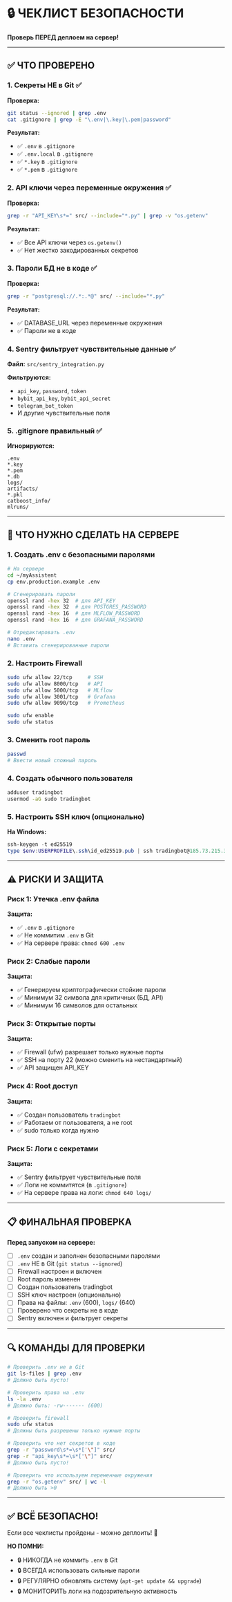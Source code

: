 # 🔒 ЧЕКЛИСТ БЕЗОПАСНОСТИ

**Проверь ПЕРЕД деплоем на сервер!**

---

## ✅ ЧТО ПРОВЕРЕНО

### 1. Секреты НЕ в Git ✅

**Проверка:**
```bash
git status --ignored | grep .env
cat .gitignore | grep -E "\.env|\.key|\.pem|password"
```

**Результат:**
- ✅ `.env` в `.gitignore`
- ✅ `.env.local` в `.gitignore`
- ✅ `*.key` в `.gitignore`
- ✅ `*.pem` в `.gitignore`

### 2. API ключи через переменные окружения ✅

**Проверка:**
```bash
grep -r "API_KEY\s*=" src/ --include="*.py" | grep -v "os.getenv"
```

**Результат:**
- ✅ Все API ключи через `os.getenv()`
- ✅ Нет жестко закодированных секретов

### 3. Пароли БД не в коде ✅

**Проверка:**
```bash
grep -r "postgresql://.*:.*@" src/ --include="*.py"
```

**Результат:**
- ✅ DATABASE_URL через переменные окружения
- ✅ Пароли не в коде

### 4. Sentry фильтрует чувствительные данные ✅

**Файл:** `src/sentry_integration.py`

**Фильтруются:**
- `api_key`, `password`, `token`
- `bybit_api_key`, `bybit_api_secret`
- `telegram_bot_token`
- И другие чувствительные поля

### 5. .gitignore правильный ✅

**Игнорируются:**
```
.env
*.key
*.pem
*.db
logs/
artifacts/
*.pkl
catboost_info/
mlruns/
```

---

## 🚨 ЧТО НУЖНО СДЕЛАТЬ НА СЕРВЕРЕ

### 1. Создать .env с безопасными паролями

```bash
# На сервере
cd ~/myAssistent
cp env.production.example .env

# Сгенерировать пароли
openssl rand -hex 32  # для API_KEY
openssl rand -hex 32  # для POSTGRES_PASSWORD
openssl rand -hex 16  # для MLFLOW_PASSWORD
openssl rand -hex 16  # для GRAFANA_PASSWORD

# Отредактировать .env
nano .env
# Вставить сгенерированные пароли
```

### 2. Настроить Firewall

```bash
sudo ufw allow 22/tcp     # SSH
sudo ufw allow 8000/tcp   # API
sudo ufw allow 5000/tcp   # MLflow
sudo ufw allow 3001/tcp   # Grafana
sudo ufw allow 9090/tcp   # Prometheus

sudo ufw enable
sudo ufw status
```

### 3. Сменить root пароль

```bash
passwd
# Ввести новый сложный пароль
```

### 4. Создать обычного пользователя

```bash
adduser tradingbot
usermod -aG sudo tradingbot
```

### 5. Настроить SSH ключ (опционально)

**На Windows:**
```powershell
ssh-keygen -t ed25519
type $env:USERPROFILE\.ssh\id_ed25519.pub | ssh tradingbot@185.73.215.38 "mkdir -p ~/.ssh && cat >> ~/.ssh/authorized_keys"
```

---

## ⚠️ РИСКИ И ЗАЩИТА

### Риск 1: Утечка .env файла

**Защита:**
- ✅ `.env` в `.gitignore`
- ✅ Не коммитим `.env` в Git
- ✅ На сервере права: `chmod 600 .env`

### Риск 2: Слабые пароли

**Защита:**
- ✅ Генерируем криптографически стойкие пароли
- ✅ Минимум 32 символа для критичных (БД, API)
- ✅ Минимум 16 символов для остальных

### Риск 3: Открытые порты

**Защита:**
- ✅ Firewall (ufw) разрешает только нужные порты
- ✅ SSH на порту 22 (можно сменить на нестандартный)
- ✅ API защищен API_KEY

### Риск 4: Root доступ

**Защита:**
- ✅ Создан пользователь `tradingbot`
- ✅ Работаем от пользователя, а не root
- ✅ sudo только когда нужно

### Риск 5: Логи с секретами

**Защита:**
- ✅ Sentry фильтрует чувствительные поля
- ✅ Логи не коммитятся (в `.gitignore`)
- ✅ На сервере права на логи: `chmod 640 logs/`

---

## 📋 ФИНАЛЬНАЯ ПРОВЕРКА

**Перед запуском на сервере:**

- [ ] `.env` создан и заполнен безопасными паролями
- [ ] `.env` НЕ в Git (`git status --ignored`)
- [ ] Firewall настроен и включен
- [ ] Root пароль изменен
- [ ] Создан пользователь tradingbot
- [ ] SSH ключ настроен (опционально)
- [ ] Права на файлы: `.env` (600), `logs/` (640)
- [ ] Проверено что секреты не в коде
- [ ] Sentry включен и фильтрует секреты

---

## 🔍 КОМАНДЫ ДЛЯ ПРОВЕРКИ

```bash
# Проверить .env не в Git
git ls-files | grep .env
# Должно быть пусто!

# Проверить права на .env
ls -la .env
# Должно быть: -rw------- (600)

# Проверить firewall
sudo ufw status
# Должны быть разрешены только нужные порты

# Проверить что нет секретов в коде
grep -r "password\s*=\s*['\"]" src/
grep -r "api_key\s*=\s*['\"]" src/
# Должно быть пусто!

# Проверить что используем переменные окружения
grep -r "os.getenv" src/ | wc -l
# Должно быть >0
```

---

## ✅ ВСЁ БЕЗОПАСНО!

Если все чеклисты пройдены - можно деплоить! 🚀

**НО ПОМНИ:**
- 🔒 НИКОГДА не коммить `.env` в Git
- 🔒 ВСЕГДА использовать сильные пароли
- 🔒 РЕГУЛЯРНО обновлять систему (`apt-get update && upgrade`)
- 🔒 МОНИТОРИТЬ логи на подозрительную активность

